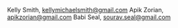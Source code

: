 
Kelly Smith, kellymichaelsmith@gmail.com
Apik Zorian, apikzorian@gmail.com
Babi Seal, sourav.seal@gmail.com